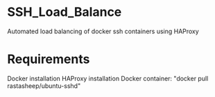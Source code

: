# SSH_Load_Balance
Automated load balancing of docker ssh containers using HAProxy

# Requirements
Docker installation
HAProxy installation
Docker container: "docker pull rastasheep/ubuntu-sshd"
